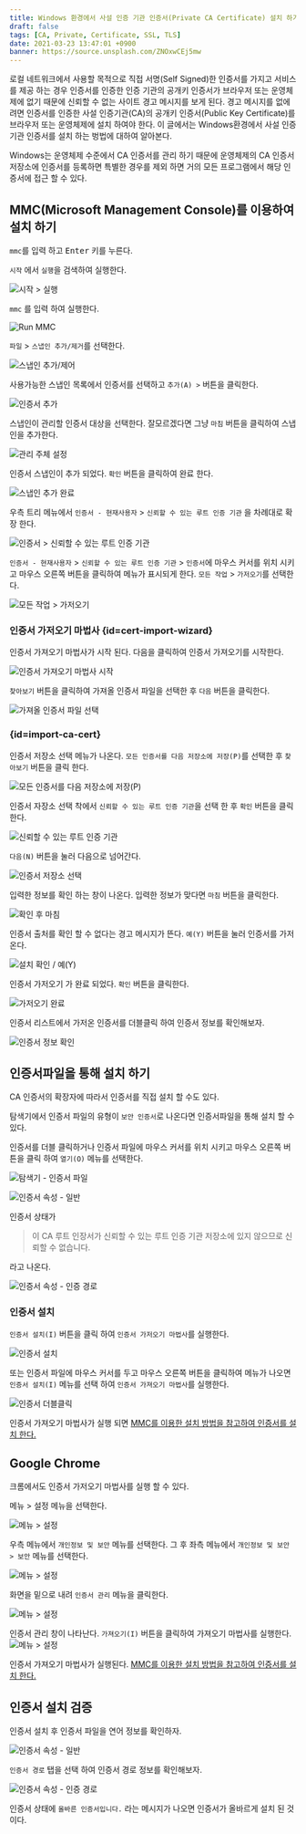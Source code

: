 ```yaml
---
title: Windows 환경에서 사설 인증 기관 인증서(Private CA Certificate) 설치 하기 
draft: false
tags: [CA, Private, Certificate, SSL, TLS]
date: 2021-03-23 13:47:01 +0900
banner: https://source.unsplash.com/ZNOxwCEj5mw
---
```


로컬 네트워크에서 사용할 목적으로 직접 서명(Self Signed)한 인증서를 가지고 서비스를 제공 하는 경우 인증서를 인증한 인증 기관의 공개키 인증서가 브라우저 또는 운영체제에 없기 때문에 신뢰할 수 없는 사이트 경고 메시지를 보게 된다. 경고 메시지를 없에려면 인증서를 인증한 사설 인증기관(CA)의 공개키 인증서(Public Key Certificate)를 브라우저 또는 운영체제에 설치 하여야 한다. 이 글에서는 Windows환경에서 사설 인증 기관 인증서를 설치 하는 벙법에 대하여 알아본다. 

Windows는 운영체제 수준에서 CA 인증서를 관리 하기 때문에 운영체제의 CA 인증서 저장소에 인증서를 등록하면 특별한 경우를 제외 하면 거의 모든 프로그램에서 해당 인증서에 접근 할 수 있다. 


## MMC(Microsoft Management Console)를 이용하여 설치 하기


`mmc`를 입력 하고 <kbd>Enter</kbd> 키를 누른다. 

`시작` 에서 `실행`을 검색하여 실행한다. 

![시작 > 실행](/images/inst-ca-cert/win-mmc/win-inst-ca-mmc-000.png)


<!--more-->

`mmc` 를 입력 하여 실행한다. 

![Run MMC](/images/inst-ca-cert/win-mmc/win-inst-ca-mmc-001.png)


`파일` > `스냅인 추가/제거`를 선택한다.

![스냅인 추가/제어](/images/inst-ca-cert/win-mmc/win-inst-ca-mmc-002.png)

사용가능한 스냅인 목록에서 인증서를 선택하고 `추가(A) >` 버튼을 클릭한다.

![인증서 추가](/images/inst-ca-cert/win-mmc/win-inst-ca-mmc-003.png)

스냅인이 관리할 인증서 대상을 선택한다. 잘모르겠다면 그냥 `마침` 버튼을 클릭하여 스냅인을 추가한다. 

![관리 주체 설정](/images/inst-ca-cert/win-mmc/win-inst-ca-mmc-004.png)

인증서 스냅인이 추가 되었다. `확인` 버튼을 클릭하여 완료 한다. 

![스냅인 추가 완료](/images/inst-ca-cert/win-mmc/win-inst-ca-mmc-005.png)

우측 트리 메뉴에서 `인증서 - 현재사용자` >  `신뢰할 수 있는 루트 인증 기관` 을 차례대로 확장 한다. 

![인증서 > 신뢰할 수 있는 루트 인증 기관](/images/inst-ca-cert/win-mmc/win-inst-ca-mmc-006.png)

`인증서 - 현재사용자` >  `신뢰할 수 있는 루트 인증 기관` > `인증서`에 마우스 커서를 위치 시키고 마우스 오른쪽 버튼을 클릭하여 메뉴가 표시되게 한다. `모든 작업` > `가저오기`를 선택한다. 

![모든 작업 > 가저오기](/images/inst-ca-cert/win-mmc/win-inst-ca-mmc-007.png)

### 인증서 가저오기 마법사 {id=cert-import-wizard}
인증서 가져오기 마법사가 시작 된다. 다음을 클릭하여 인증서 가져오기를 시작한다.

![인증서 가져오기 마법사 시작](/images/inst-ca-cert/win-mmc/win-inst-ca-mmc-008.png)

`찾아보기` 버튼을 클릭하여 가져올 인증서 파일을 선택한 후 `다음` 버튼을 클릭한다. 

![가져올 인증서 파일 선택](/images/inst-ca-cert/win-mmc/win-inst-ca-mmc-009.png)

### {id=import-ca-cert}

인증서 저장소 선택 메뉴가 나온다. `모든 인증서를 다음 저장소에 저장(P)`를 선택한 후 `찾아보기` 버튼을 클릭 한다. 

![모든 인증서를 다음 저장소에 저장(P)](/images/inst-ca-cert/win-dc/win-inst-ca-dc-004.png)

 인증서 자장소 선택 착에서 `신뢰할 수 있는 루트 인증 기관`을 선택 한 후 `확인` 버튼을 클릭한다. 

![신뢰할 수 있는 루트 인증 기관](/images/inst-ca-cert/win-dc/win-inst-ca-dc-005.png)

`다음(N)` 버튼을 눌러 다음으로 넘어간다.

![인증서 저장소 선택](/images/inst-ca-cert/win-mmc/win-inst-ca-mmc-010.png)

입력한 정보를 확인 하는 창이 나온다. 입력한 정보가 맞다면 `마침` 버튼을 클릭한다.

![확인 후 마침](/images/inst-ca-cert/win-mmc/win-inst-ca-mmc-011.png)

인증서 출처를 확인 할 수 없다는 경고 메시지가 뜬다. `예(Y)` 버튼을 눌러 인증서를 가저온다. 

![설치 확인 / 예(Y)](/images/inst-ca-cert/win-mmc/win-inst-ca-mmc-012.png)

인증서 가저오기 가 완료 되었다. `확인` 버튼을 클릭한다. 

![가저오기 완료](/images/inst-ca-cert/win-mmc/win-inst-ca-mmc-013.png)


인증서 리스트에서 가저온 인증서를 더블클릭 하여 인증서 정보를 확인해보자.

![인증서 정보 확인](/images/inst-ca-cert/win-mmc/win-inst-ca-mmc-014.png)


## 인증서파일을 통해 설치 하기 

CA 인증서의 확장자에 따라서 인증서를 직접 설치 할 수도 있다. 

탐색기에서 인증서 파일의 유형이 `보안 인증서`로 나온다면 인증서파일을 통해 설치 할 수 있다. 

인증서를 더블 클릭하거나 인증서 파일에 마우스 커서를 위치 시키고 마우스 오른쪽 버튼을 클릭 하여 `열기(O)` 메뉴를 선택한다. 

![탐색기 - 인증서 파일](/images/inst-ca-cert/win-dc/win-inst-ca-dc-000.png)

![인증서 속성 - 일반](/images/inst-ca-cert/win-dc/win-inst-ca-dc-001.png)

인증서 상태가 

> 이 CA 루트 인장서가 신뢰할 수 있는 루트 인증 기관 저장소에 있지 않으므로 신뢰할 수 없습니다.

라고 나온다. 

![인증서 속성 - 인증 경로](/images/inst-ca-cert/win-dc/win-inst-ca-dc-002.png)


### 인증서 설치
`인증서 설치(I)` 버튼을 클릭 하여 `인증서 가저오기 마법사`를 실행한다. 

![인증서 설치](/images/inst-ca-cert/win-dc/win-inst-ca-dc-001.png)

또는 인증서 파일에 마우스 커서를 두고 마우스 오른쪽 버튼을 클릭하여 메뉴가 나오면 `인증서 설치(I)` 메뉴를 선택 하여 `인증서 가져오기 마법사`를 실행한다.

![인증서 더블클릭](/images/inst-ca-cert/win-dc/win-inst-ca-dc-001-1.png)



인증서 가져오기 마법사가 실행 되면 [MMC를 이용한 설치 방법을 참고하여 인증서를 설치 한다.](#import-ca-cert)



## Google Chrome

크롬에서도 인증서 가저오기 마법사를 실행 할 수 있다. 


메뉴 > 설정 메뉴을 선택한다. 

![메뉴 > 설정](/images/inst-ca-cert/win-chrome/win-inst-ca-chrome-000.png)

우측 메뉴에서 `개인정보 및 보안` 메뉴를  선택한다. 그 후 좌측 메뉴에서 `개인정보 및 보안 > 보안` 메뉴를 선택한다. 

![메뉴 > 설정](/images/inst-ca-cert/win-chrome/win-inst-ca-chrome-002.png)

화면을 밑으로 내려 `인증서 관리` 메뉴을 클릭한다.

![메뉴 > 설정](/images/inst-ca-cert/win-chrome/win-inst-ca-chrome-003.png)

인증서 관리 창이 나타난다. `가져오기(I)` 버튼을 클릭하여 가져오기 마법사를 실행한다. 
![메뉴 > 설정](/images/inst-ca-cert/win-chrome/win-inst-ca-chrome-004.png)

인증서 가져오기 마법사가 실행된다. [MMC를 이용한 설치 방법을 참고하여 인증서를 설치 한다.](#import-ca-cert)



## 인증서 설치 검증

인증서 설치 후 인증서 파일을 연어 정보를 확인하자. 


![인증서 속성 - 일반](/images/inst-ca-cert/win-dc/win-inst-ca-dc-010.png)


`인증서 경로` 탭을 선택 하여 인증서 경로 정보를 확인해보자. 



![인증서 속성 - 인증 경로](/images/inst-ca-cert/win-dc/win-inst-ca-dc-011.png)

인증서 상태에  `올바른 인증서입니다.` 라는 메시지가 나오면 인증서가 올바르게 설치 된 것이다.